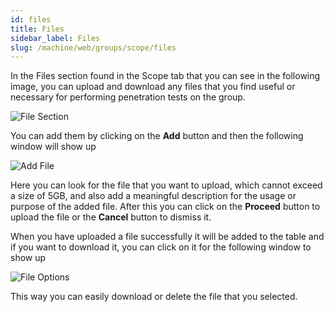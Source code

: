 ```yaml
---
id: files
title: Files
sidebar_label: Files
slug: /machine/web/groups/scope/files
---
```


In the Files section
found in the Scope tab
that you can see in the following image,
you can upload and download
any files that you find useful
or necessary for performing
penetration tests on the group.

![File Section](https://res.cloudinary.com/fluid-attacks/image/upload/v1663789494/docs/web/groups/scope/file_tab.png)

You can add them
by clicking on the **Add** button
and then the following window
will show up

![Add File](https://res.cloudinary.com/fluid-attacks/image/upload/v1663789646/docs/web/groups/scope/file_add.png)

Here you can look for the file
that you want to upload,
which cannot exceed a size of 5GB,
and also add a meaningful description
for the usage or purpose
of the added file.
After this you can click on
the **Proceed** button to upload the file
or the **Cancel** button to dismiss it.

When you have uploaded a file successfully
it will be added to the table
and if you want to download it,
you can click on it
for the following window to show up

![File Options](https://res.cloudinary.com/fluid-attacks/image/upload/v1663789736/docs/web/groups/scope/file_options.png)

This way you can easily download
or delete the file that you selected.
